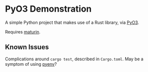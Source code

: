 # PyO3 Demonstration

A simple Python project that makes use of a Rust library, via [PyO3](https://github.com/PyO3/pyo3).

Requires [maturin](https://github.com/PyO3/maturin).

## Known Issues

Complications around `cargo test`, described in `Cargo.toml`. May be a symptom of using [pyenv](https://github.com/pyenv/pyenv)?
